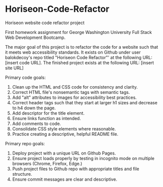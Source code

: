 # Horiseon-Code-Refactor
Horiseon website code refactor project

First homework assignment for George Washington University Full Stack Web Development Bootcamp.

The major goal of this project is to refactor the code for a website such that it meets web accessibility standards. It exists on Github under user balokdecoy's repo titled "Horiseon Code Refactor"' at the following URL: [insert code URL]. The finished project exists at the following URL: [insert site URL]

Primary code goals: 
1. Clean up the HTML and CSS code for consistency and clarity.
2. Correct HTML file's nonsemantic tags with semantic tags.
3. Add "alt" attributes to images for accessibility best practices.
4. Correct header tags such that they start at larger h1 sizes and decrease to h4 down the page.
5. Add descriptor for the title element.
6. Ensure links function as intended.
7. Add comments to code.
8. Consolidate CSS style elements where reasonable.
9. Practice creating a descriptive, helpful README file.

Primary repo goals:
1. Deploy project with a unique URL on Github Pages.
2. Ensure project loads properly by testing in incognito mode on multiple browsers (Chrome, Firefox, Edge.)
3. Push project files to Github repo with appropriate titles and file structure.
4. Ensure commit messages are clear and descriptive.